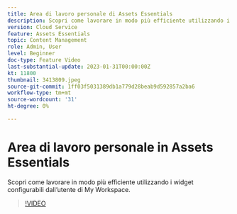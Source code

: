 ```yaml
---
title: Area di lavoro personale di Assets Essentials
description: Scopri come lavorare in modo più efficiente utilizzando i widget configurabili dall’utente di My Workspace.
version: Cloud Service
feature: Assets Essentials
topic: Content Management
role: Admin, User
level: Beginner
doc-type: Feature Video
last-substantial-update: 2023-01-31T00:00:00Z
kt: 11800
thumbnail: 3413809.jpeg
source-git-commit: 1ff03f5031389db1a779d28beab9d592857a2ba6
workflow-type: tm+mt
source-wordcount: '31'
ht-degree: 0%

---
```



# Area di lavoro personale in Assets Essentials

Scopri come lavorare in modo più efficiente utilizzando i widget configurabili dall’utente di My Workspace.

>[!VIDEO](https://video.tv.adobe.com/v/3413809/?quality=12&learn=on)
